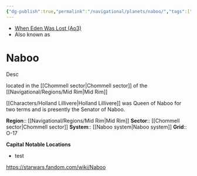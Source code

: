 ```yaml
---
{"dg-publish":true,"permalink":"/navigational/planets/naboo/","tags":["map","midrim","chommell","planet","unfinished"],"noteIcon":"saber1"}
---
```


- [When Eden Was Lost (Ao3)](https://archiveofourown.org/works/19334440)
- Also known as 
# Naboo
Desc

located in the [[Chommell sector\|Chommell sector]] of the [[Navigational/Regions/Mid Rim\|Mid Rim]]

[[Characters/Holland Lillivere\|Holland Lillivere]] was Queen of Naboo for two terms and is presently the Senator of Naboo. 

**Region**::  [[Navigational/Regions/Mid Rim\|Mid Rim]]
**Sector**::  [[Chommell sector\|Chommell sector]]
**System**::  [[Naboo system\|Naboo system]]
**Grid**::  O-17

**Capital**
**Notable Locations**
- test

https://starwars.fandom.com/wiki/Naboo